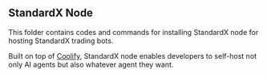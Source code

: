 ## StandardX Node

This folder contains codes and commands for installing StandardX node for hosting StandardX trading bots.

Built on top of [Coolify](https://coolify.io/), StandardX node enables developers to self-host not only AI agents but also whatever agent they want.